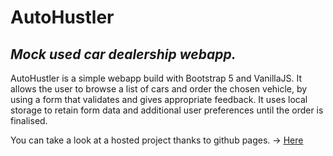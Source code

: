 # AutoHustler
## _Mock used car dealership webapp._

AutoHustler is a simple webapp build with Bootstrap 5 and VanillaJS. It allows the user to browse a list of cars and order the chosen vehicle, by using a form that validates and gives appropriate feedback. It uses local storage to retain form data and additional user preferences until the order is finalised.

You can take a look at a hosted project thanks to github pages. -> [Here](https://piobargit.github.io/AutoHustler/)